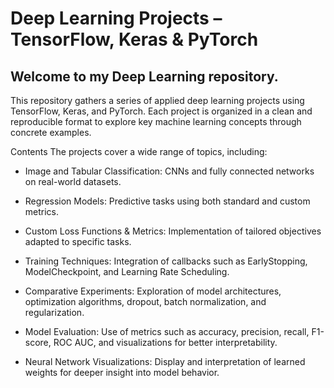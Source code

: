 # Deep Learning Projects – TensorFlow, Keras & PyTorch
## Welcome to my Deep Learning repository.

This repository gathers a series of applied deep learning projects using TensorFlow, Keras, and PyTorch. Each project is organized in a clean and reproducible format to explore key machine learning concepts through concrete examples.

Contents
The projects cover a wide range of topics, including:

* Image and Tabular Classification: CNNs and fully connected networks on real-world datasets.

* Regression Models: Predictive tasks using both standard and custom metrics.

* Custom Loss Functions & Metrics: Implementation of tailored objectives adapted to specific tasks.

* Training Techniques: Integration of callbacks such as EarlyStopping, ModelCheckpoint, and Learning Rate Scheduling.

* Comparative Experiments: Exploration of model architectures, optimization algorithms, dropout, batch normalization, and regularization.

* Model Evaluation: Use of metrics such as accuracy, precision, recall, F1-score, ROC AUC, and visualizations for better interpretability.

* Neural Network Visualizations: Display and interpretation of learned weights for deeper insight into model behavior.
